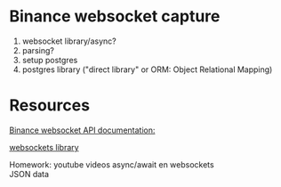 # Binance websocket capture

1. websocket library/async?
2. parsing?
3. setup postgres
4. postgres library ("direct library" or ORM: Object Relational Mapping)

# Resources

[Binance websocket API documentation:](https://github.com/binance/binance-spot-api-docs/blob/master/web-socket-streams.md)


[websockets library](https://websockets.readthedocs.io/en/stable/intro.html)


Homework: youtube videos async/await en websockets  
          JSON data
